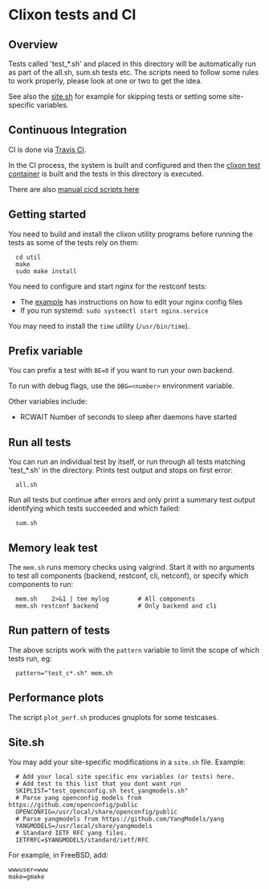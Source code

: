 # Clixon tests and CI

## Overview

Tests called 'test_*.sh' and placed in this directory will be
automatically run as part of the all.sh, sum.sh tests etc. The scripts
need to follow some rules to work properly, please look at one or two
to get the idea.

See also the [site.sh](#site-sh) for example for skipping tests or setting some site-specific variables.

## Continuous Integration

CI is done via [Travis CI](https://travis-ci.org/clicon/clixon).

In the CI process, the system is built and configured and then the
[clixon test container](../docker/system) is built and the tests in
this directory is executed.

There are also [manual cicd scripts here](cicd/README.md)

## Getting started

You need to build and install the clixon utility programs before running the tests as some of the tests rely on them:
```
  cd util
  make
  sudo make install
```

You need to configure and start nginx for the restconf tests:
* The [example](../example/main/README.md) has instructions on how to edit your nginx config files
* If you run systemd: `sudo systemctl start nginx.service`

You may need to install the `time` utility (`/usr/bin/time`). 

## Prefix variable

You can prefix a test with `BE=0` if you want to run your own backend.

To run with debug flags, use the `DBG=<number>` environment variable.

Other variables include:
* RCWAIT Number of seconds to sleep after daemons have started

## Run all tests

You can run an individual test by itself, or run through all tests matching 'test_*.sh' in the directory. Prints test output and stops on first error:
```
  all.sh
```

Run all tests but continue after errors and only print a summary test output identifying which tests succeeded and which failed:
```
  sum.sh
```

## Memory leak test
The `mem.sh` runs memory checks using valgrind. Start it with no arguments to test all components (backend, restconf, cli, netconf), or specify which components to run:
```
  mem.sh    2>&1 | tee mylog        # All components
  mem.sh restconf backend           # Only backend and cli
```

## Run pattern of tests

The above scripts work with the `pattern` variable to limit the scope of which tests run, eg:
```
  pattern="test_c*.sh" mem.sh
```

## Performance plots

The script `plot_perf.sh` produces gnuplots for some testcases.

## Site.sh
You may add your site-specific modifications in a `site.sh` file. Example:
```
  # Add your local site specific env variables (or tests) here.
  # Add test to this list that you dont want run
  SKIPLIST="test_openconfig.sh test_yangmodels.sh"
  # Parse yang openconfig models from https://github.com/openconfig/public
  OPENCONFIG=/usr/local/share/openconfig/public
  # Parse yangmodels from https://github.com/YangModels/yang
  YANGMODELS=/usr/local/share/yangmodels
  # Standard IETF RFC yang files. 
  IETFRFC=$YANGMODELS/standard/ietf/RFC
```

For example, in FreeBSD, add:
```
wwwuser=www
make=gmake
```
